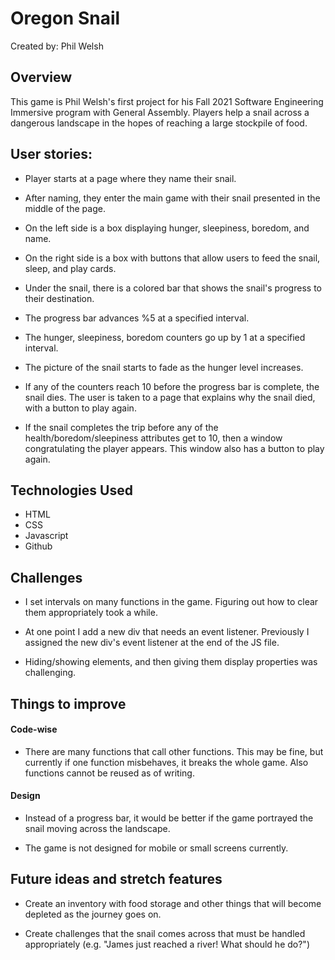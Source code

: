 # Oregon Snail

Created by: Phil Welsh

## Overview

This game is Phil Welsh's first project for his Fall 2021 Software Engineering Immersive program with General Assembly. Players help a snail across a dangerous landscape in the hopes of reaching a large stockpile of food.

## User stories:

- Player starts at a page where they name their snail.

- After naming, they enter the main game with their snail presented in the middle of the page.

- On the left side is a box displaying hunger, sleepiness, boredom, and name.

- On the right side is a box with buttons that allow users to feed the snail, sleep, and play cards.

- Under the snail, there is a colored bar that shows the snail's progress to their destination.

- The progress bar advances %5 at a specified interval.

- The hunger, sleepiness, boredom counters go up by 1 at a specified interval.

- The picture of the snail starts to fade as the hunger level increases.

- If any of the counters reach 10 before the progress bar is complete, the snail dies. The user is taken to a page that explains why the snail died, with a button to play again.

- If the snail completes the trip before any of the health/boredom/sleepiness attributes get to 10, then a window congratulating the player appears. This window also has a button to play again.

## Technologies Used

- HTML
- CSS
- Javascript
- Github

## Challenges

- I set intervals on many functions in the game. Figuring out how to clear them appropriately took a while.

- At one point I add a new div that needs an event listener. Previously I assigned the new div's event listener at the end of the JS file.

- Hiding/showing elements, and then giving them display properties was challenging.

## Things to improve

#### Code-wise

- There are many functions that call other functions. This may be fine, but currently if one function misbehaves, it breaks the whole game. Also functions cannot be reused as of writing.

#### Design

- Instead of a progress bar, it would be better if the game portrayed the snail moving across the landscape.

- The game is not designed for mobile or small screens currently.

## Future ideas and stretch features

- Create an inventory with food storage and other things that will become depleted as the journey goes on.

- Create challenges that the snail comes across that must be handled appropriately (e.g. "James just reached a river! What should he do?")
